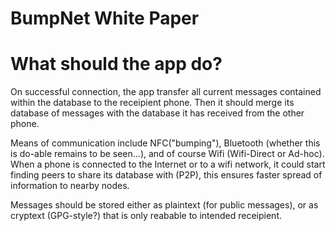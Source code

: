 BumpNet White Paper
=======
What should the app do?
=======
On successful connection, the app transfer all current messages contained within the
database to the receipient phone. Then it should merge its database of messages with the database it has received from
the other phone.

Means of communication include NFC("bumping"), Bluetooth (whether this is do-able remains to be seen...), and of course Wifi
(Wifi-Direct or Ad-hoc). When a phone is connected to the Internet or to a wifi network, it could start finding peers to share its database with
(P2P), this ensures faster spread of information to nearby nodes.

Messages should be stored either as plaintext (for public messages), or as cryptext (GPG-style?) that is only reabable to 
intended receipient.
